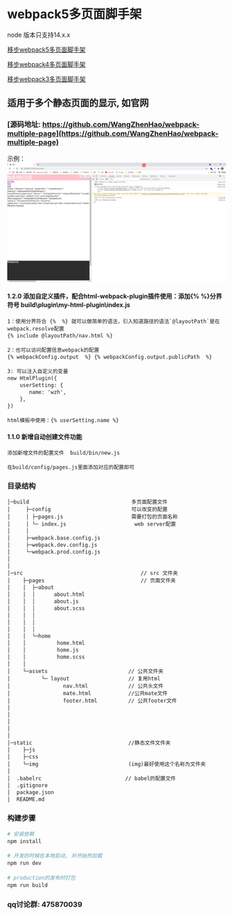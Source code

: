 # webpack5多页面脚手架

node 版本只支持14.x.x

[移步webpack5多页面脚手架](https://github.com/WangZhenHao/webpack-multiple-page/tree/webpack5)

[移步webpack4多页面脚手架](https://github.com/WangZhenHao/webpack-multiple-page/tree/webpack4)

[移步webpack3多页面脚手架](https://github.com/WangZhenHao/webpack-multiple-page/tree/webpack3)

## 适用于多个静态页面的显示, 如官网   

### [源码地址: https://github.com/WangZhenHao/webpack-multiple-page](https://github.com/WangZhenHao/webpack-multiple-page)

示例：
![demo](https://github.com/WangZhenHao/webpack-multiple-page/raw/master/static/img/demo.jpg)

#### 1.2.0 添加自定义插件，配合html-webpack-plugin插件使用：添加{%  %}分界符号 build\plugin\my-html-plugin\index.js

```
1：使用分界符合 {%  %} 就可以做简单的语法，引入知道路径的语法`@layoutPath`是在webpack.resolve配置
{% include @layoutPath/nav.html %}

2：也可以访问配置信息webpack的配置
{% webpackConfig.output  %} {% webpackConfig.output.publicPath  %}

3: 可以注入自定义的变量
new HtmlPlugin({
    userSetting: {
       name: 'wzh',
    },
})

html模板中使用：{% userSetting.name %}

```


#### 1.1.0 新增自动创建文件功能
```
添加新增文件的配置文件  build/bin/new.js

在build/config/pages.js里面添加对应的配置即可
```

### 目录结构

```
│─build                                 多页面配置文件
│     ├─config                          可以改变的配置 
│     │ ├─pages.js                      需要打包的页面名称
│     │ └─ index.js                      web server配置
│     │ 
│     ├─webpack.base.config.js 
│     ├─webpack.dev.config.js
│     └─webpack.prod.config.js
│      
│     
│─src                                      // src 文件夹
│    ├─pages                               // 页面文件夹
│    │  ├─about
│    │  │      about.html
│    │  │      about.js
│    │  │      about.scss
│    │  │
│    │  │ 
│    │  │
│    │  └─home
│    │          home.html
│    │          home.js
│    │          home.scss
│    │
│    └─assets                          // 公共文件夹
│          └─ layout                   // 复用html     
│                 nav.html             // 公共头文件 
│                 mate.html            //公共mate文件
│                 footer.html          // 公共footer文件
│
│
│
│
│
│─static                               //静态文件文件夹
│    ├─js
│    ├─css
│    └─img                             (img)最好使用这个名称为文件夹
│
│  .babelrc                           // babel的配置文件
│  .gitignore
│  package.json
│  README.md

```



### 构建步骤
``` bash
# 安装依赖
npm install

# 开发的时候在本地启动, 并开始热加载
npm run dev

# production的发布时打包
npm run build
```

### qq讨论群: 475870039
